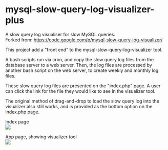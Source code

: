# mysql-slow-query-log-visualizer-plus
A slow query log visualiser for slow MySQL queries. <br />
Forked from: 
https://code.google.com/p/mysql-slow-query-log-visualizer/ <br />


This project add a "front end" to the mysql-slow-query-log-visualizer tool.   <br />

A bash scripts run via cron, and copy the slow query log files from the database server to a web server.  Then, the log files are processed by another bash script on the web server, to create weekly and monthly log files.  

These slow query log files are presented on the "index.php" page.  A user can click the link for the file they would like to see in the visualizer tool.

The original method of drag-and-drop to load the slow query log into the visualizer also still works, and is provided as the bottom option on the index.php page.


Index page <br />
<img src="http://macmillian.net/mysql-slow-query-log-plus/images/screenshot-index.png" />

App page, showing visualizer tool<br />
<img src="http://macmillian.net/mysql-slow-query-log-plus/images/screenshot-orig.png" />
